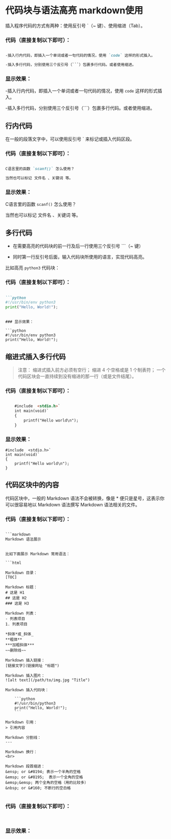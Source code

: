 # 代码块与语法高亮  markdown使用

插入程序代码的方式有两种：使用反引号 `（~ 键）、使用缩进（Tab）。



### 代码（直接复制以下即可）：

```markdown

-插入行内代码，即插入一个单词或者一句代码的情况，使用 `code` 这样的形式插入。

-插入多行代码，分别使用三个反引号（```）包裹多行代码。或者使用缩进。

```

### 显示效果：

-插入行内代码，即插入一个单词或者一句代码的情况，使用 `code` 这样的形式插入。

-插入多行代码，分别使用三个反引号（```）包裹多行代码。或者使用缩进。

## 行内代码

在一般的段落文字中，可以使用反引号 ` 来标记或插入代码区段。

### 代码（直接复制以下即可）：

```markdown

C语言里的函数 `scanf()` 怎么使用？

当然也可以标记 文件名 、关键词 等。

```

### 显示效果：

C语言里的函数 `scanf()` 怎么使用？

当然也可以标记 文件名 、关键词 等。


## 多行代码

- 在需要高亮的代码块的前一行及后一行使用三个反引号 ```（~ 键）

- 同时第一行反引号后面，输入代码块所使用的语言，实现代码高亮。

比如高亮 `python3` 代码块：

### 代码（直接复制以下即可）：

```markdown

```python
#!/usr/bin/env python3
print("Hello, World!");
```


```

### 显示效果：

```python
#!/usr/bin/env python3
print("Hello, World!");
```

## 缩进式插入多行代码

>注意：
>缩进式插入前方必须有空行；
>缩进 4 个空格或是 1 个制表符；
>一个代码区块会一直持续到没有缩进的那一行（或是文件结尾）。

### 代码（直接复制以下即可）：

```markdown

    #include  <stdio.h>`
    int main(void)`
    {
        printf("Hello world\n");
    }


```

### 显示效果：

    #include  <stdio.h>`
    int main(void)`
    {
        printf("Hello world\n");
    }


## 代码区块中的内容

代码区块中，一般的 Markdown 语法不会被转换，像是 * 便只是星号，这表示你可以很容易地以 Markdown 语法撰写 Markdown 语法相关的文件。



### 代码（直接复制以下即可）：

```html

```markdown
Markdown 语法展示
```

```

比如下面展示 Markdown 常用语法：

```html

Markdown 目录：
[TOC]

Markdown 标题：
# 这是 H1
## 这是 H2
### 这是 H3

Markdown 列表：
- 列表项目
1. 列表项目

*斜体*或_斜体_
**粗体**
***加粗斜体***
~~删除线~~

Markdown 插入链接：
[链接文字](链接网址 "标题")

Markdown 插入图片：
![alt text](/path/to/img.jpg "Title")

Markdown 插入代码块：

    ```python
    #!/usr/bin/python3
    print("Hello, World!");
    ```

Markdown 引用：
> 引用内容

Markdown 分割线：
---

Markdown 换行：
<br>

Markdown 段首缩进：
&ensp; or &#8194; 表示一个半角的空格
&emsp; or &#8195;  表示一个全角的空格
&emsp;&emsp; 两个全角的空格（用的比较多）
&nbsp; or &#160; 不断行的空白格


```









### 代码（直接复制以下即可）：

```markdown



```

### 显示效果：